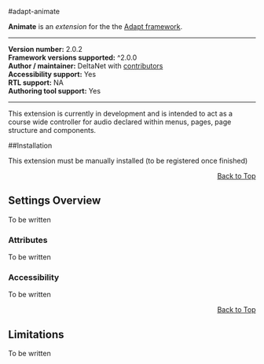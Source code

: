 #adapt-animate

**Animate** is an *extension* for the the [Adapt framework](https://github.com/adaptlearning/adapt_framework).

----------------------------
**Version number:**  2.0.2   
**Framework versions supported:**  ^2.0.0    
**Author / maintainer:** DeltaNet with [contributors](https://github.com/deltanet/adapt-audio/graphs/contributors)     
**Accessibility support:** Yes  
**RTL support:** NA     
**Authoring tool support:** Yes

----------------------------

This extension is currently in development and is intended to act as a course wide controller for audio declared within menus, pages, page structure and components.

##Installation

This extension must be manually installed (to be registered once finished)

<div float align=right><a href="#top">Back to Top</a></div>

## Settings Overview

To be written

### Attributes

To be written

### Accessibility

To be written

<div float align=right><a href="#top">Back to Top</a></div>

## Limitations

To be written
